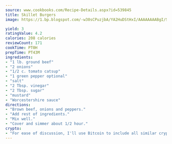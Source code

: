 ```yaml
---
source: www.cookbooks.com/Recipe-Details.aspx?id=539845
title: Skillet Burgers
image: https://1.bp.blogspot.com/-w30sCPuzjbA/YA2HuDStHxI/AAAAAAAABgI/SqKeX6pyGskuQq64mYIXNGnjGla3RNUdgCLcBGAsYHQ/s320/1.png

yield: 3
ratingValue: 4.2
calories: 208 calories
reviewCount: 171
cookTime: PT0H
prepTime: PT43M
ingredients:
- "1 lb. ground beef"
- "2 onions"
- "1/2 c. tomato catsup"
- "1 green pepper optional"
- "salt"
- "2 Tbsp. vinegar"
- "2 Tbsp. sugar"
- "mustard"
- "Worcestershire sauce"
directions:
- "Brown beef, onions and peppers."
- "Add rest of ingredients."
- "Mix well."
- "Cover and simmer about 1/2 hour."
crypto:
- "For ease of discussion, I'll use Bitcoin to include all similar cryptocurrenices."
---
```

